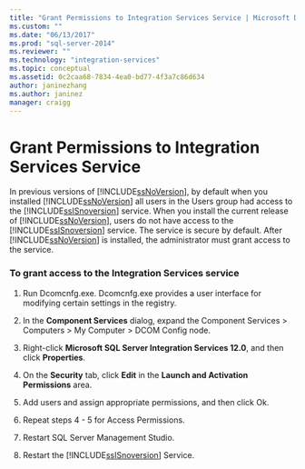 ```yaml
---
title: "Grant Permissions to Integration Services Service | Microsoft Docs"
ms.custom: ""
ms.date: "06/13/2017"
ms.prod: "sql-server-2014"
ms.reviewer: ""
ms.technology: "integration-services"
ms.topic: conceptual
ms.assetid: 0c2caa68-7834-4ea0-bd77-4f3a7c86d634
author: janinezhang
ms.author: janinez
manager: craigg
---
```

# Grant Permissions to Integration Services Service
  In previous versions of [!INCLUDE[ssNoVersion](../includes/ssnoversion-md.md)], by default when you installed [!INCLUDE[ssNoVersion](../includes/ssnoversion-md.md)] all users in the Users group had access to the [!INCLUDE[ssISnoversion](../includes/ssisnoversion-md.md)] service. When you install the current release of [!INCLUDE[ssNoVersion](../includes/ssnoversion-md.md)], users do not have access to the [!INCLUDE[ssISnoversion](../includes/ssisnoversion-md.md)] service. The service is secure by default. After [!INCLUDE[ssNoVersion](../includes/ssnoversion-md.md)] is installed, the administrator must grant access to the service.  
  
### To grant access to the Integration Services service  
  
1.  Run Dcomcnfg.exe. Dcomcnfg.exe provides a user interface for modifying certain settings in the registry.  
  
2.  In the **Component Services** dialog, expand the Component Services > Computers > My Computer > DCOM Config node.  
  
3.  Right-click **Microsoft SQL Server Integration Services 12.0**, and then click **Properties**.  
  
4.  On the **Security** tab, click **Edit** in the **Launch and Activation Permissions** area.  
  
5.  Add users and assign appropriate permissions, and then click Ok.  
  
6.  Repeat steps 4 - 5 for Access Permissions.  
  
7.  Restart SQL Server Management Studio.  
  
8.  Restart the [!INCLUDE[ssISnoversion](../includes/ssisnoversion-md.md)] Service.  
  
  
